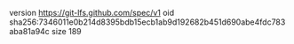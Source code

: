 version https://git-lfs.github.com/spec/v1
oid sha256:7346011e0b214d8395bdb15ecb1ab9d192682b451d690abe4fdc783aba81a94c
size 189
